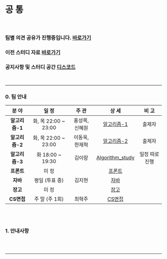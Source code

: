 # 공 통

<br>

### 팀별 의견 공유가 진행중입니다. [바로가기](https://github.com/windy825/Study_box/issues/1)

### 이전 스터디 자료 [바로가기](https://github.com/windy825/Python_study)

### 공지사항 및 스터디 공간 [디스코드](https://discord.gg/RCdbpzACVd)

<br>

<hr>

### 0. 팀 안내


|     분 야      |        일 정         |     주 관      |                            상 세                             |     비 고      |
| :------------: | :------------------: | :------------: | :----------------------------------------------------------: | :------------: |
| **알고리즘-1** | 화, 목 22:00 ~ 23:00 | 홍성목, 신혜원 | [알고리즘-1](https://github.com/windy825/Study_box/tree/master/알고리즘-1) |     출제자     |
| **알고리즘-2** | 화, 목 22:00 ~ 23:00 | 이동욱, 한재혁 | [알고리즘-2](https://github.com/windy825/Study_box/tree/master/알고리즘-2) |     출제자     |
| **알고리즘-3** | 화    18:00 ~ 19:30  |     김이랑     | [Algorithm_study](https://github.com/LeeRangKim/Algorithm_study) | 일정 따로 진행 |
|   **프론트**   |        미 정         |                | [프론트](https://github.com/windy825/Study_box/tree/master/프론트) |                |
|    **자바**    |    평일 (투표 중)    |     김지현     | [자바](https://github.com/windy825/Study_box/tree/master/자바-1) |                |
|    **장고**    |        미 정         |                | [장고](https://github.com/windy825/Study_box/tree/master/장고) |                |
|   **CS면접**   |    주 말 (주 1회)    |     최혁주     | [CS면접](https://github.com/windy825/Study_box/tree/master/CS면접) |                |

<br>

<br>

### 1. 안내사항

```

```

<br>

---
